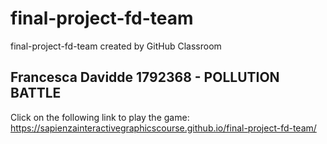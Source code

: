 # final-project-fd-team
final-project-fd-team created by GitHub Classroom

## Francesca Davidde 1792368 - POLLUTION BATTLE

Click on the following link to play the game: https://sapienzainteractivegraphicscourse.github.io/final-project-fd-team/
